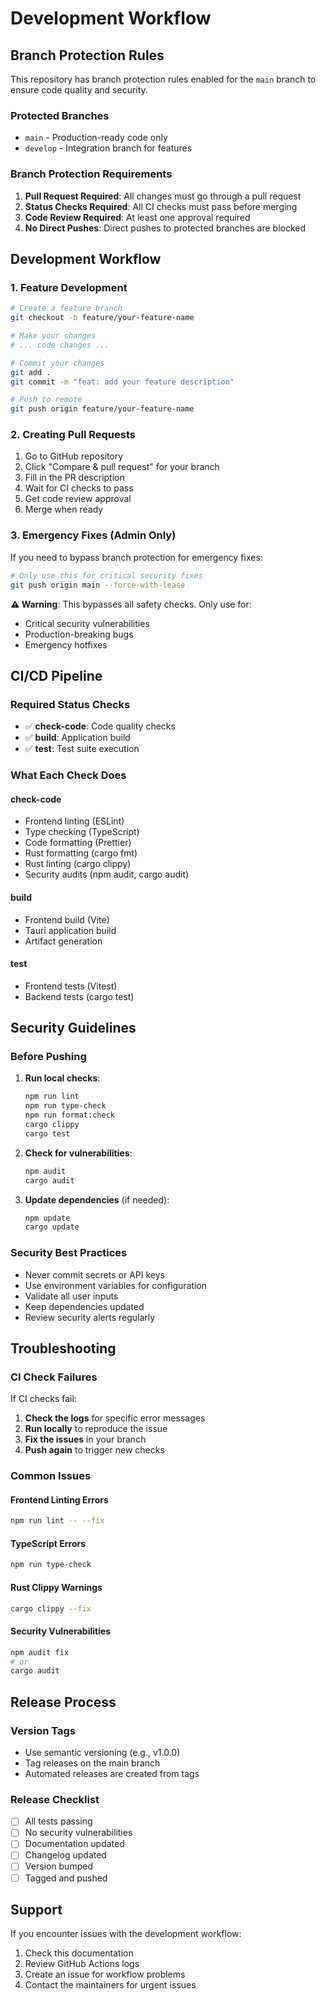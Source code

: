# Development Workflow

## Branch Protection Rules

This repository has branch protection rules enabled for the `main` branch to ensure code quality and security.

### Protected Branches
- `main` - Production-ready code only
- `develop` - Integration branch for features

### Branch Protection Requirements
1. **Pull Request Required**: All changes must go through a pull request
2. **Status Checks Required**: All CI checks must pass before merging
3. **Code Review Required**: At least one approval required
4. **No Direct Pushes**: Direct pushes to protected branches are blocked

## Development Workflow

### 1. Feature Development
```bash
# Create a feature branch
git checkout -b feature/your-feature-name

# Make your changes
# ... code changes ...

# Commit your changes
git add .
git commit -m "feat: add your feature description"

# Push to remote
git push origin feature/your-feature-name
```

### 2. Creating Pull Requests
1. Go to GitHub repository
2. Click "Compare & pull request" for your branch
3. Fill in the PR description
4. Wait for CI checks to pass
5. Get code review approval
6. Merge when ready

### 3. Emergency Fixes (Admin Only)
If you need to bypass branch protection for emergency fixes:

```bash
# Only use this for critical security fixes
git push origin main --force-with-lease
```

**⚠️ Warning**: This bypasses all safety checks. Only use for:
- Critical security vulnerabilities
- Production-breaking bugs
- Emergency hotfixes

## CI/CD Pipeline

### Required Status Checks
- ✅ **check-code**: Code quality checks
- ✅ **build**: Application build
- ✅ **test**: Test suite execution

### What Each Check Does

#### check-code
- Frontend linting (ESLint)
- Type checking (TypeScript)
- Code formatting (Prettier)
- Rust formatting (cargo fmt)
- Rust linting (cargo clippy)
- Security audits (npm audit, cargo audit)

#### build
- Frontend build (Vite)
- Tauri application build
- Artifact generation

#### test
- Frontend tests (Vitest)
- Backend tests (cargo test)

## Security Guidelines

### Before Pushing
1. **Run local checks**:
   ```bash
   npm run lint
   npm run type-check
   npm run format:check
   cargo clippy
   cargo test
   ```

2. **Check for vulnerabilities**:
   ```bash
   npm audit
   cargo audit
   ```

3. **Update dependencies** (if needed):
   ```bash
   npm update
   cargo update
   ```

### Security Best Practices
- Never commit secrets or API keys
- Use environment variables for configuration
- Validate all user inputs
- Keep dependencies updated
- Review security alerts regularly

## Troubleshooting

### CI Check Failures
If CI checks fail:

1. **Check the logs** for specific error messages
2. **Run locally** to reproduce the issue
3. **Fix the issues** in your branch
4. **Push again** to trigger new checks

### Common Issues

#### Frontend Linting Errors
```bash
npm run lint -- --fix
```

#### TypeScript Errors
```bash
npm run type-check
```

#### Rust Clippy Warnings
```bash
cargo clippy --fix
```

#### Security Vulnerabilities
```bash
npm audit fix
# or
cargo audit
```

## Release Process

### Version Tags
- Use semantic versioning (e.g., v1.0.0)
- Tag releases on the main branch
- Automated releases are created from tags

### Release Checklist
- [ ] All tests passing
- [ ] No security vulnerabilities
- [ ] Documentation updated
- [ ] Changelog updated
- [ ] Version bumped
- [ ] Tagged and pushed

## Support

If you encounter issues with the development workflow:
1. Check this documentation
2. Review GitHub Actions logs
3. Create an issue for workflow problems
4. Contact the maintainers for urgent issues
